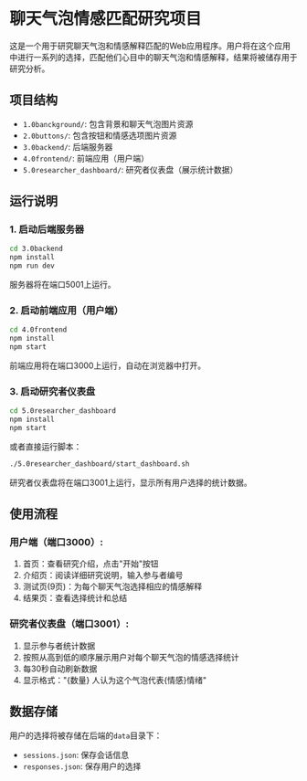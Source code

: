 # 聊天气泡情感匹配研究项目

这是一个用于研究聊天气泡和情感解释匹配的Web应用程序。用户将在这个应用中进行一系列的选择，匹配他们心目中的聊天气泡和情感解释，结果将被储存用于研究分析。

## 项目结构

- `1.0banckground/`: 包含背景和聊天气泡图片资源
- `2.0buttons/`: 包含按钮和情感选项图片资源
- `3.0backend/`: 后端服务器
- `4.0frontend/`: 前端应用（用户端）
- `5.0researcher_dashboard/`: 研究者仪表盘（展示统计数据）

## 运行说明

### 1. 启动后端服务器

```bash
cd 3.0backend
npm install
npm run dev
```

服务器将在端口5001上运行。

### 2. 启动前端应用（用户端）

```bash
cd 4.0frontend
npm install
npm start
```

前端应用将在端口3000上运行，自动在浏览器中打开。

### 3. 启动研究者仪表盘

```bash
cd 5.0researcher_dashboard
npm install
npm start
```

或者直接运行脚本：

```bash
./5.0researcher_dashboard/start_dashboard.sh
```

研究者仪表盘将在端口3001上运行，显示所有用户选择的统计数据。

## 使用流程

### 用户端（端口3000）:
1. 首页：查看研究介绍，点击"开始"按钮
2. 介绍页：阅读详细研究说明，输入参与者编号
3. 测试页(9页)：为每个聊天气泡选择相应的情感解释
4. 结果页：查看选择统计和总结

### 研究者仪表盘（端口3001）:
1. 显示参与者统计数据
2. 按照从高到低的顺序展示用户对每个聊天气泡的情感选择统计
3. 每30秒自动刷新数据
4. 显示格式："{数量} 人认为这个气泡代表{情感}情绪"

## 数据存储

用户的选择将被存储在后端的`data`目录下：
- `sessions.json`: 保存会话信息
- `responses.json`: 保存用户的选择 